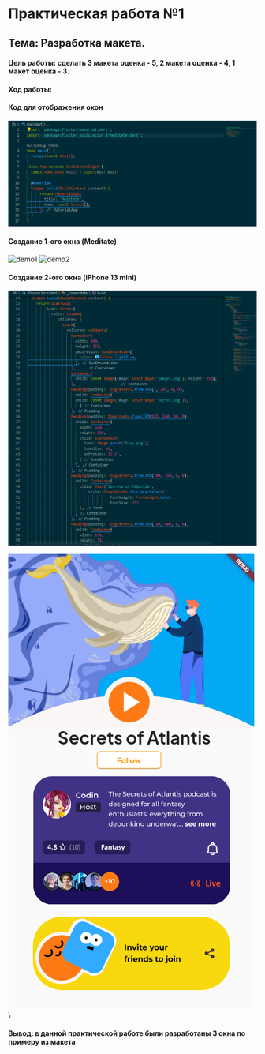 # Практическая работа №1

## Тема: Разработка макета.
#### Цель работы: сделать 3 макета оценка - 5, 2 макета оценка - 4, 1 макет оценка - 3.
#### Ход работы:

#### Код для отображения окон

<img src="Main.png" alt="demo"/>

#### Создание 1-ого окна (Meditate)

<img src="Miditate.png" alt="demo1"/>

<img src="MiditateSee.png" alt="demo2"/>

#### Создание 2-ого окна (iPhone 13 mini)

<img src="iPhone13mini.png" alt="demo3"/>

<img src="iPhone13miniSee.png" alt="demo4"/>\

#### Вывод: в данной практической работе были разработаны 3 окна по примеру из макета
